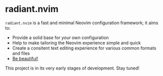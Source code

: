 # radiant.nvim
`radiant.nvim` is a fast and minimal Neovim configuration framework; it aims to:
- Provide a solid base for *your* own configuration
- Help to make tailoring the Neovim experience simple and quick
- Create a consitent text editing experience for various common formats and files 
- [Be beautiful!](https://git.devraza.duckdns.org/devraza/kagayaki.nvim)

This project is in its very early stages of development. Stay tuned!
